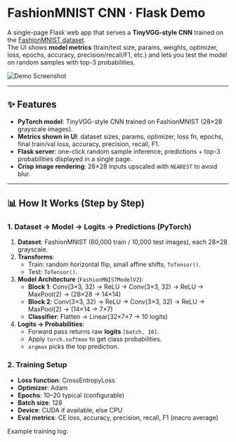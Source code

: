 # FashionMNIST CNN · Flask Demo

A single-page Flask web app that serves a **TinyVGG-style CNN** trained on the [FashionMNIST dataset](https://github.com/zalandoresearch/fashion-mnist).  
The UI shows **model metrics** (train/test size, params, weights, optimizer, loss, epochs, accuracy, precision/recall/F1, etc.) and lets you test the model on random samples with top-3 probabilities.

![Demo Screenshot](docs/screenshot.png)

---

## ✨ Features
- **PyTorch model**: TinyVGG-style CNN trained on FashionMNIST (28×28 grayscale images).
- **Metrics shown in UI**: dataset sizes, params, optimizer, loss fn, epochs, final train/val loss, accuracy, precision, recall, F1.
- **Flask server**: one-click random sample inference; predictions + top-3 probabilities displayed in a single page.
- **Crisp image rendering**: 28×28 inputs upscaled with `NEAREST` to avoid blur.

---

## 📊 How It Works (Step by Step)

### 1. Dataset → Model → Logits → Predictions (PyTorch)
1. **Dataset**: FashionMNIST (60,000 train / 10,000 test images), each 28×28 grayscale.
2. **Transforms**:  
   - Train: random horizontal flip, small affine shifts, `ToTensor()`.  
   - Test: `ToTensor()`.
3. **Model Architecture** (`FashionMNISTModelV2`):
   - **Block 1**: Conv(3×3, 32) → ReLU → Conv(3×3, 32) → ReLU → MaxPool(2) → (28×28 → 14×14)
   - **Block 2**: Conv(3×3, 32) → ReLU → Conv(3×3, 32) → ReLU → MaxPool(2) → (14×14 → 7×7)
   - **Classifier**: Flatten → Linear(32×7×7 → 10 logits)
4. **Logits → Probabilities**:  
   - Forward pass returns raw **logits** `[batch, 10]`.  
   - Apply `torch.softmax` to get class probabilities.  
   - `argmax` picks the top prediction.

### 2. Training Setup
- **Loss function**: CrossEntropyLoss  
- **Optimizer**: Adam  
- **Epochs**: 10–20 typical (configurable)  
- **Batch size**: 128  
- **Device**: CUDA if available, else CPU  
- **Eval metrics**: CE loss, accuracy, precision, recall, F1 (macro average)  

Example training log:
